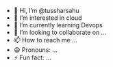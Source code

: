 - 👋 Hi, I’m @tussharsahu
- 👀 I’m interested in cloud
- 🌱 I’m currently learning Devops
- 💞️ I’m looking to collaborate on ...
- 📫 How to reach me ...
- 😄 Pronouns: ...
- ⚡ Fun fact: ...

<!---
tussharsahu/tussharsahu is a ✨ special ✨ repository because its `README.md` (this file) appears on your GitHub profile.
You can click the Preview link to take a look at your changes.
--->
